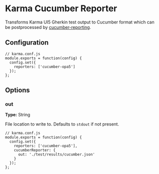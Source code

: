 # Karma Cucumber Reporter

Transforms Karma UI5 Gherkin test output to Cucumber format which can be postprocessed by [cucumber-reporting](https://github.com/damianszczepanik/cucumber-reporting).

## Configuration

```
// karma.conf.js
module.exports = function(config) {
  config.set({
    reporters: ['cucumber-opa5']
  });
};
```

## Options

### out

**Type:** String

File location to write to. Defaults to `stdout` if not present.

```
// karma.conf.js
module.exports = function(config) {
  config.set({
    reporters: ['cucumber-opa5'],
    cucumberReporter: {
      out: './test/results/cucumber.json'
    }
  });
};
```
